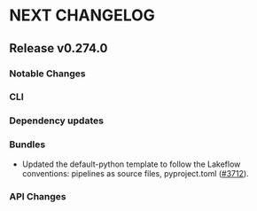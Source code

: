 # NEXT CHANGELOG

## Release v0.274.0

### Notable Changes

### CLI

### Dependency updates

### Bundles
* Updated the default-python template to follow the Lakeflow conventions: pipelines as source files, pyproject.toml ([#3712](https://github.com/databricks/cli/pull/3712)).

### API Changes
